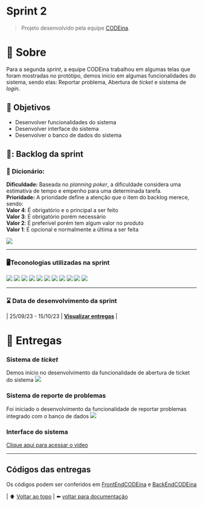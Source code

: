 # Sprint 2 <a name = 'topo'></a>
> Projeto desenvolvido pela equipe <a href='https://github.com/CODE1na'>CODEina</a>.
# :scroll: Sobre<a name = 'sobre'></a>
Para a segunda *sprint*, a equipe CODEina trabalhou em algumas telas que foram mostradas no protótipo, demos início em algumas funcionalidades do sistema, sendo elas: Reportar problema, Abertura de *ticket* e sistema de *login*.
## :round_pushpin: Objetivos
- Desenvolver funcionalidades do sistema
- Desenvolver interface do sistema
- Desenvolver o banco de dados do sistema
## 📑: Backlog da sprint
### :open_book: Dicionário:
**Dificuldade:** Baseada no *planning poker*, a dificuldade considera uma estimativa de tempo e empenho para uma determinada tarefa.<br>
**Prioridade:** A prioridade define a atenção que o item do backlog merece, sendo: 
<br>**Valor 4**: É obrigatório e o principal a ser feito 
<br>**Valor 3**: É obrigatório porém necessário 
<br>**Valor 2**: É preferível porém tem algum valor no produto
<br>**Valor 1**: É opcional e normalmente a última a ser feita

<img src='https://github.com/CODE1na/BetterCallUs/assets/125694331/d4e0c941-4988-4830-9112-a29775ee5440'>
<hr>

### :desktop_computer:Teconologias utilizadas na sprint
<img src='https://img.shields.io/badge/Adobe%20Photoshop-31A8FF?style=for-the-badge&logo=Adobe%20Photoshop&logoColor=black'> <img src='https://img.shields.io/badge/Figma-F24E1E?style=for-the-badge&logo=figma&logoColor=white'> <img src='https://img.shields.io/badge/GitHub-100000?style=for-the-badge&logo=github&logoColor=white'> <img src='https://img.shields.io/badge/Discord-5865F2?style=for-the-badge&logo=discord&logoColor=white'> <img src='https://img.shields.io/badge/Slack-4A154B?style=for-the-badge&logo=slack&logoColor=white'> <img src='https://img.shields.io/badge/JavaScript-323330?style=for-the-badge&logo=javascript&logoColor=F7DF1E'> <img src='https://img.shields.io/badge/TypeScript-007ACC?style=for-the-badge&logo=typescript&logoColor=white'> <img src='https://img.shields.io/badge/HTML5-E34F26?style=for-the-badge&logo=html5&logoColor=white'> <img src='https://img.shields.io/badge/CSS3-1572B6?style=for-the-badge&logo=css3&logoColor=white'> <img src='https://img.shields.io/badge/MySQL-005C84?style=for-the-badge&logo=mysql&logoColor=white'> <img src='https://img.shields.io/badge/React-20232A?style=for-the-badge&logo=react&logoColor=61DAFB'>

<hr>

### :hourglass: Data de desenvolvimento da sprint
| 25/09/23 - 15/10/23 | **<a href='https://github.com/CODE1na/BetterCallUs-Doc/tree/main#projeto'>Visualizar entregas**</a> |
  
# :dart: Entregas <a name = 'entrega'></a>
### Sistema de *ticket*
Demos início no desenvolvimento da funcionalidade de abertura de ticket do sistema
<img src='https://github.com/CODE1na/BetterCallUs/assets/125694331/ee76b17f-4214-46bb-8b97-d1b777778921'>

### Sistema de reporte de problemas
Foi iniciado o desenvolvimento da funcionalidade de reportar problemas integrado com o banco de dados
<img src='https://github.com/CODE1na/BetterCallUs/assets/125694331/cd5b1473-6661-4593-800a-a7f80c587456'>

### Interface do sistema
<a href='https://youtu.be/Nbt6RfjKtbg'>Clique aqui para acessar o vídeo</a>

<hr>

## Códigos das entregas
Os códigos podem ser conferidos em <a href='https://github.com/CODE1na/BetterCallUs/tree/frontend-codeina'>FrontEndCODEina</a> e <a href='https://github.com/CODE1na/BetterCallUs/tree/backend-codeina'>BackEndCODEina</a>

| :arrow_up: [Voltar ao topo](#topo) | :arrow_left: [voltar para documentação](https://github.com/CODE1na/BetterCallUs-Doc)
